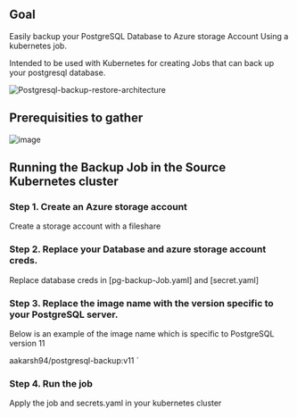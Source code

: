 ## Goal
Easily backup your PostgreSQL Database to Azure storage Account Using a kubernetes job.

Intended to be used with Kubernetes for creating Jobs that can back up your postgresql database.

![Postgresql-backup-restore-architecture](https://user-images.githubusercontent.com/85996087/152222511-8f3946a8-8a5a-4020-9f2c-c8a32a9c7fa1.jpg)

## Prerequisities to gather

![image](https://user-images.githubusercontent.com/85996087/152321263-216e41b6-f8cc-4ff2-8d51-573bcfa343d0.png)

## Running the Backup Job in the Source Kubernetes cluster

### Step 1. Create an Azure storage account 

Create a storage account with a fileshare

### Step 2. Replace your Database and azure storage account creds.

Replace database creds in [pg-backup-Job.yaml] and [secret.yaml]

### Step 3. Replace the image name with the version specific to your PostgreSQL server.

Below is an example of the image name which is specific to PostgreSQL version 11

aakarsh94/postgresql-backup:v11 `

### Step 4. Run the job

Apply the job and secrets.yaml in your kubernetes cluster
